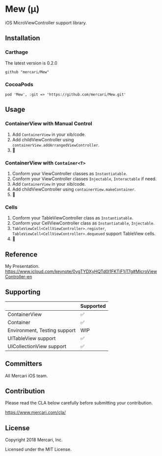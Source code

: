 # Mew (μ)

iOS MicroViewController support library.

## Installation

### Carthage
The latest version is 0.2.0
```
github "mercari/Mew"
```

### CocoaPods
```
pod 'Mew', :git => 'https://github.com/mercari/Mew.git'
```

## Usage

### ContainerView with Manual Control 
1. Add `ContainerView` in your xib/code.
1. Add childViewController using `containerView.addArrangedViewController`.
1. 🎉

### ContainerView with `Container<T>`
1. Conform your ViewController classes as `Instantiatable`.
1. Conform your ViewController classes `Injectable`, `Interactable` if need.
1. Add `ContainerView` in your xib/code.
1. Add childViewController using `containerView.makeContainer`.
1. 🎉

### Cells
1. Conform your TableViewController class as `Instantiatable`.
1. Conform your CellViewController class as `Instantiatable`, `Injectable`.
1. `TableViewCell<CellViewController>.register`, `TableViewCell<CellViewController>.dequeued` support TableView cells.
1. 🎉

## Reference
My Presentation.
https://www.icloud.com/keynote/0vgTYDXyHQTd0l1FKTiF1jT7g#MicroViewController-en

## Supporting
|  | Supported |
----|---- 
| ContainerView | ✅ |
| Container<T> | ✅ |
| Environment, Testing support | WIP |
| UITableView support | ✅ |
| UICollectionView support | ✅ |

## Committers

All Mercari iOS team.

## Contribution

Please read the CLA below carefully before submitting your contribution.

https://www.mercari.com/cla/

## License

Copyright 2018 Mercari, Inc.

Licensed under the MIT License.
